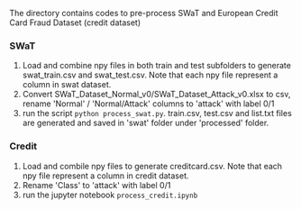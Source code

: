 The directory contains codes to pre-process SWaT and European Credit Card Fraud Dataset (credit dataset)

### SWaT
1. Load and combine npy files in both train and test subfolders to generate swat_train.csv and swat_test.csv. Note that each npy file represent a column in swat dataset.
2. Convert SWaT_Dataset_Normal_v0/SWaT_Dataset_Attack_v0.xlsx to csv, rename 'Normal' / 'Normal/Attack' columns to 'attack' with label 0/1
3. run the script `python process_swat.py`. train.csv, test.csv and list.txt files are generated and saved in 'swat' folder under 'processed' folder.

### Credit
1. Load and combile npy files to generate creditcard.csv. Note that each npy file represent a column in credit dataset.
2. Rename 'Class' to 'attack' with label 0/1
2. run the jupyter notebook `process_credit.ipynb`
